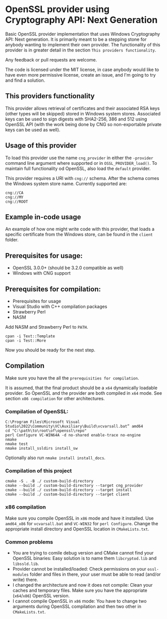 # OpenSSL provider using Cryptography API: Next Generation

Basic OpenSSL provider implementation that uses Windows Cryptography API: Next generation. It is primarily
meant to be a stepping stone for anybody wanting to implement their own provider. The functionality of
this provider is in greater detail in the section `This providers functionality`. 

Any feedback or pull requests are welcome.

The code is licensed under the MIT license, in case anybody would like to have even more permissive license,
create an issue, and I'm going to try and find a solution.

## This providers functionality
This provider allows retrieval of certificates and their associated RSA keys (other types will be skipped) stored in Windows system stores. Associated
keys can be used to sign digests with SHA2-256, 386 and 512 using OpenSSL API (with the work being done by CNG so
non-exportable private keys can be used as well).
## Usage of this provider
To load this provider use the name `cng_provider` in either the `-provider` command line argument where supported or
in `OSSL_PROVIDER_load()`. To maintain full functionality od OpenSSL, also load the `default` provider.

This provider requires a URI with `cng://` schema. After the schema comes the Windows system store name. Currently
supported are:
```
cng://CA
cng://MY
cng://ROOT
```

## Example in-code usage
An example of how one might write code with this provider, that loads a specific certificate from the Windows store,
can be found in the `client` folder.

## Prerequisites for usage: 
  * OpenSSL 3.0.0+ (should be 3.2.0 compatible as well)
  * Windows with CNG support

## Prerequisites for compilation:
  * Prerequisites for usage
  * Visual Studio with C++ compilation packages
  * Strawberry Perl
  * NASM

Add NASM and Strawberry Perl to `PATH`.

```
cpan -i Text::Template
cpan -i Test::More
```

Now you should be ready for the next step.

## Compilation
Make sure you have the all the `prerequisities for compilation`.

It is assumed, that the final product should be a `x64` dynamically loadable provider. So OpenSSL and the provider are
both compiled in `x64` mode. See section `x86 compilation` for other architectures.

### Compilation of OpenSSL:
```
C:\Program Files\Microsoft Visual Studio\2022\Community\VC\Auxiliary\Build\vcvarsall.bat” amd64
cd "C:\path\to\root\of\openssl\repo"
perl Configure VC-WIN64A -d no-shared enable-trace no-engine
nmake
nmake test
nmake install_ssldirs install_sw
```
Optionally also run `nmake install install_docs`.

### Compilation of this project
```
cmake -S . -B ./ custom-build-directory
cmake --build ./ custom-build-directory --target cng_provider
cmake --build ./ custom-build-directory --target install
cmake --build ./ custom-build-directory --target client
```
### x86 compilation
Make sure you compile OpenSSL in `x86` mode and have it installed. Use `amd64_x86` for `vcvarsall.bat` and `VC-WIN32` for `perl Configure`.
Change the appropriate install directory and OpenSSL location in `CMakeLists.txt`.

### Common problems
  * You are trying to comile debug version and CMake cannot find your OpenSSL binaries: Easy solution is to name them `libcryptod.lib` and `libssld.lib`.
  * Provider cannot be installed/loaded: Check permissions on your `ossl-modules` folder and files in there, your user must be able to read (and/or write) there.
  * I changed the architecture and now it does not compile: Clean your caches and temporary files. Make sure you have the appropriate (`x64`/`x86`) OpenSSL version.
  * I cannot compile OpenSSL in `x86` mode: You have to change two arguments during OpenSSL compilation and then two other in `CMakeLists.txt`.
